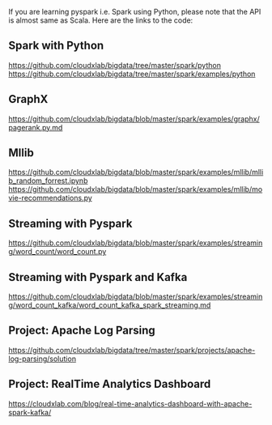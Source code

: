 If you are learning pyspark i.e. Spark using Python, please note that the API is almost same as Scala.
Here are the links to the code:

## Spark with Python
https://github.com/cloudxlab/bigdata/tree/master/spark/python
https://github.com/cloudxlab/bigdata/tree/master/spark/examples/python

## GraphX
https://github.com/cloudxlab/bigdata/blob/master/spark/examples/graphx/pagerank.py.md

## Mllib
https://github.com/cloudxlab/bigdata/blob/master/spark/examples/mllib/mllib_random_forrest.ipynb
https://github.com/cloudxlab/bigdata/blob/master/spark/examples/mllib/movie-recommendations.py

## Streaming with Pyspark
https://github.com/cloudxlab/bigdata/blob/master/spark/examples/streaming/word_count/word_count.py

## Streaming with Pyspark and Kafka
https://github.com/cloudxlab/bigdata/blob/master/spark/examples/streaming/word_count_kafka/word_count_kafka_spark_streaming.md

## Project: Apache Log Parsing
https://github.com/cloudxlab/bigdata/tree/master/spark/projects/apache-log-parsing/solution


## Project: RealTime Analytics Dashboard
https://cloudxlab.com/blog/real-time-analytics-dashboard-with-apache-spark-kafka/

